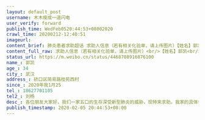 ```yaml
---
layout: default_post
username: 木木瘦成一道闪电
user_verify: forward
publish_time: WedFeb0520:44:53+08002020
crawl_time: 20200212-12:40:51
imageurl: 
content_brief: 肺炎患者求助超话 求助人信息（若有相关化验单，请上传图片）【姓名】郭凯【年龄】34【所在城市】武汉【所在小区、社区】硚口区简易路桂苑西村【患病时间】2020年我1月25【联系方式】18627701105【其他紧急联系人】刘杨【病情描述】各位朋友大家好，我们一家五口的生存深受新型肺炎的威胁 ...全文
content_full_raw: 求助人信息（若有相关化验单，请上传图片）<br/>【姓名】郭凯<br/>【年龄】34<br/>【所在城市】武汉<br/>【所在小区、社区】硚口区简易路桂苑西村<br/>【患病时间】2020年我1月25<br/>【联系方式】18627701105<br/>【其他紧急联系人】刘杨<br/>【病情描述】各位朋友大家好，我们一家五口的生存深受新型肺炎的威胁，现特来求助。我家的具体情况如下：我的母亲1月25日开始出现发烧、咳嗽症状，至今一直在家隔离，2月2日起病情加重，出现胸闷，呼吸不畅现象，目前经常咳血，生命垂危。我的父亲也于1月27日开始发高烧持续至今。我的妻子刘杨为武汉市儿童医院护士，也为疑似病例，已经发烧一个周了，目前请病假在家做饭，照顾我们4岁的儿子，儿子目前身体正常。本人郭凯于1月26日开始发烧，直到今天已经10天了，目前持续高烧，今天2月2日开始明显咳嗽加重，咳血且呼吸不畅，非常痛苦！<br/>这两天我们给武汉市多加医院打了电话，都因没床位收留我们而不了了之。现在家里人非常着急，急需入院治疗，同时也非常担心我们儿子也会感染。所以恳请各位朋友，救救我们一家人！联系人郭凯（18627701105），家庭地址：武汉市硚口区简易路桂苑西村，万分感激🙏🙏🙏
status_url: https://m.weibo.cn/status/4468708916876100
name_: 郭凯
age_: 34
city_: 武汉
address_: 硚口区简易路桂苑西村
since_: 2020年我1月25
tel_: 18627701105
tel2_: 刘杨
desc_: 各位朋友大家好，我们一家五口的生存深受新型肺炎的威胁，现特来求助。我家的具体情况如下我的母亲1月25日开始出现发烧、咳嗽症状，至今一直在家隔离，2月2日起病情加重，出现胸闷，呼吸不畅现象，目前经常咳血，生命垂危。我的父亲也于1月27日开始发高烧持续至今。我的妻子刘杨为武汉市儿童医院护士，也为疑似病例，已经发烧一个周了，目前请病假在家做饭，照顾我们4岁的儿子，儿子目前身体正常。本人郭凯于1月26日开始发烧，直到今天已经10天了，目前持续高烧，今天2月2日开始明显咳嗽加重，咳血且呼吸不畅，非常痛苦！这两天我们给武汉市多加医院打了电话，都因没床位收留我们而不了了之。现在家里人非常着急，急需入院治疗，同时也非常担心我们儿子也会感染。所以恳请各位朋友，救救我们一家人！联系人郭凯（18627701105），家庭地址武汉市硚口区简易路桂苑西村，万分感激🙏🙏🙏
publish_timestamp: 2020-02-05 20:44:53+08:00
---
```

